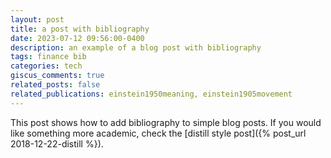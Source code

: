 ```yaml
---
layout: post
title: a post with bibliography
date: 2023-07-12 09:56:00-0400
description: an example of a blog post with bibliography
tags: finance bib
categories: tech
giscus_comments: true
related_posts: false
related_publications: einstein1950meaning, einstein1905movement
---
```

This post shows how to add bibliography to simple blog posts. If you would like something more academic, check the [distill style post]({% post_url 2018-12-22-distill %}).
